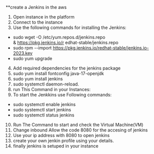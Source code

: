 **create a Jenkins in the aws

1) Open instance in the platform
2) Connect to the instance
3) Use the following commands for installing the Jenkins:
* sudo wget -O /etc/yum.repos.d/jenkins.repo \
& https://pkg.jenkins.io/r edhat-stable/jenkins.repo
* sudo rpm --import https://pkg.jenkins.io/redhat-stable/jenkins.io-2023.key
* sudo yum upgrade
4) Add required dependencies for the jenkins package
5) sudo yum install fontconfig java-17-openjdk
6) sudo yum install jenkins
7) sudo systemctl daemon-reload.
8) run This Command in your Instances:
9) To start the Jenkkins use Following commands:
* sudo systemctl enable jenkins
* sudo systemctl start jenkins
* sudo systemctl status jenkins
10) Run The Command to start and check the Virtual Machine(VM)
11) Change inbound Allow the code 8080 for the accesing of jenkins
12) Use your ip address with 8080 to open jenkins
13) create your own jenkin profile using your details.
14) finally jenkins is setuped in your instance
